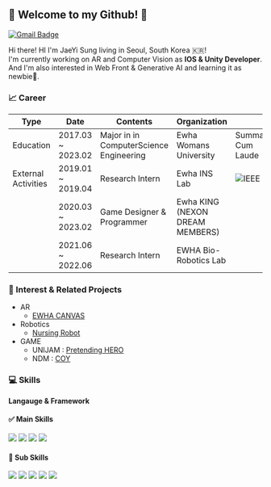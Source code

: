 ## 🦋 Welcome to my Github! 🦋


[![Gmail Badge](https://img.shields.io/badge/Gmail-d14836?style=flat-square&logo=Gmail&logoColor=white&link=mailto:achievingjaeyi@gmail.com)](mailto:achievingjaeyi@gmail.com)

Hi there! HI I'm JaeYi Sung living in Seoul, South Korea 🇰🇷! </br>
I'm currently working on AR and Computer Vision as <b>IOS & Unity Developer</b>.</br>
And I'm also interested in Web Front & Generative AI and learning it as newbie🐣. 


### 📈 Career

| Type                | Date             | Contents                                                    | Organization           |   |
|---------------------|------------------|-------------------------------------------------------------|------------------------|---|
| Education           |  2017.03 ~ 2023.02 | Major in in ComputerScience Engineering | Ewha Womans University | Summa Cum Laude  |
| External Activities | 2019.01 ~ 2019.04 |                    Research Intern                  |          Ewha INS Lab         | <img alt="IEEE" src="https://img.shields.io/badge/Paper-007396.svg?style=for-the-badge&logo=IEEE&&link=https://ieeexplore.ieee.org/document/9178811&logoColor=white"/>  |
|  | 2020.03 ~ 2023.02 |                   Game Designer & Programmer                |          Ewha KING (NEXON DREAM MEMBERS)       |  |
|  |                   2021.06 ~ 2022.06                |          Research Intern       | EWHA Bio-Robotics Lab  |  | 

### 💓 Interest & Related Projects
- AR
  - [EWHA CANVAS](https://github.com/JaeYi-Sung/EwhaCanvas)
- Robotics
  - [Nursing Robot](https://github.com/JaeYi-Sung/Human-Following-Autonomous-Robot)
- GAME
    - UNIJAM : [Pretending HERO](https://itch.io/jam/unijam-1)
    - NDM : [COY](https://www.instagram.com/project.coy)

### 💻 Skills
<b>Langauge & Framework</b>

#### ✅ Main Skills
<div>
  <img src="https://img.shields.io/badge/Python-93DAFF?style=for-the-badge&logo=Python&logoColor=white"/></a>     
  <img src="https://img.shields.io/badge/Swift-FFC5D0?style=for-the-badge&logo=Swift&logoColor=white"/></a>   
  <img src="https://img.shields.io/badge/Unity-BDD7F3?style=for-the-badge&logo=Unity&logoColor=white"/></a> 
  <img src="https://img.shields.io/badge/Java-E5DDFF?style=for-the-badge&logo=Java&logoColor=white"/></a> 
</div>

#### 🎯 Sub Skills
<div>
  <img src="https://img.shields.io/badge/C-FFCFDA?style=for-the-badge&logo=C&logoColor=white"/></a>     
  <img src="https://img.shields.io/badge/JavaScript-BECDFF?style=for-the-badge&logo=JavaScript&logoColor=white"/></a> 
  <img src="https://img.shields.io/badge/ROS-AAEBAA?style=for-the-badge&logo=ROS&logoColor=white"/></a> 
  <img src="https://img.shields.io/badge/SQL-ACF3FF?style=for-the-badge&logo=Java&logoColor=white"/></a> 
  <img src="https://img.shields.io/badge/ThreadProgramming-AADBFF?style=for-the-badge&logo=Thread&logoColor=white"/></a>  
</div>

</br>





